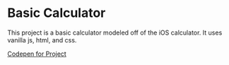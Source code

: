 # Basic Calculator
[p]: #project


This project is a basic calculator modeled off of the iOS calculator. It uses vanilla js, html, and css.

[Codepen for Project](https://codepen.io/alixers505/pen/WNLQyBE)
